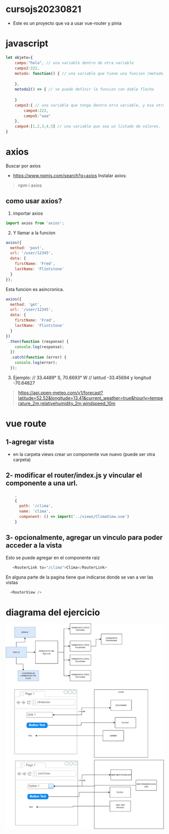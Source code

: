 # cursojs20230821

* Este es un proyecto que va a usar vue-router y pinia

# javascript

```js
let objeto={
    campo:"hola", // una variable dentro de otra variable
    campo2:222,
    metodo: function() { // una variable que tiene una funcion (metodo)

    },
    metodo2() => { // se puede definir la funcion con doble flecha

    }
    campo3:{ // una variable que tenga dentro otra variable, y esa otra variable tenga otras variables
        campo4:222,
        campo5:"aaa"
    },
    campo4:[1,2,3,4,5] // una variable que sea un listado de valores.
}
```

# axios
Buscar por axios
* https://www.npmjs.com/search?q=axios
Instalar axios:
> npm i axios

## como usar axios?
1) importar axios
```js
import axios from 'axios';
```
2) Y llamar a la funcion

```js
axios({
  method: 'post',
  url: '/user/12345',
  data: {
    firstName: 'Fred',
    lastName: 'Flintstone'
  }
});
```

Esta funcion es asincronica.

```js
axios({
  method: 'get',
  url: '/user/12345',
  data: {
    firstName: 'Fred',
    lastName: 'Flintstone'
  }
})
 .then(function (response) {
    console.log(response);
  })
  .catch(function (error) {
    console.log(error);
  });
```



3) Ejemplo:
// 33.4489° S, 70.6693° W
//  latitud -33.45694 y longitud -70.64827

> https://api.open-meteo.com/v1/forecast?latitude=52.52&longitude=13.41&current_weather=true&hourly=temperature_2m,relativehumidity_2m,windspeed_10m


# vue route

## 1-agregar vista

* en la carpeta views crear un componente vue nuevo (puede ser otra carpeta)

## 2- modificar el router/index.js y vincular el componente a una url.

```js
    ,
    {
      path: '/clima',
      name: 'clima',
      component: () => import('../views/ClimaView.vue')
    }
```

## 3- opcionalmente, agregar un vinculo para poder acceder a la vista
Esto se puede agregar en el componente raiz

```js
   <RouterLink to="/clima">Clima</RouterLink>   
```
En alguna parte de la pagina tiene que indicarse donde se van a ver las vistas
```js
  <RouterView />
```


# diagrama del ejercicio

![vue21agosto.jpg](vue21agosto.jpg)